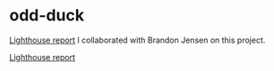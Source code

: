 # odd-duck

[Lighthouse report](./Lighthouse1.png)
I collaborated with Brandon Jensen on this project.

[Lighthouse report](./Lighthouse2.png)